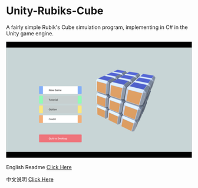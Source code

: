 # Unity-Rubiks-Cube
A fairly simple Rubik's Cube simulation program, implementing in C# in the Unity game engine.

<img src="./pics/preview_0.png" width="600">

English Readme [Click Here](https://github.com/chenmingxiang110/Unity-Rubiks-Cube/blob/main/EnglishReadme)

中文说明 [Click Here](https://github.com/chenmingxiang110/Unity-Rubiks-Cube/tree/main/ChineseReadme)
